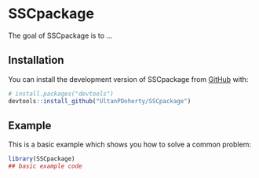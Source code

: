 
# SSCpackage

<!-- badges: start -->
<!-- badges: end -->

The goal of SSCpackage is to ...

## Installation

You can install the development version of SSCpackage from [GitHub](https://github.com/) with:

``` r
# install.packages("devtools")
devtools::install_github("UltanPDoherty/SSCpackage")
```

## Example

This is a basic example which shows you how to solve a common problem:

``` r
library(SSCpackage)
## basic example code
```

